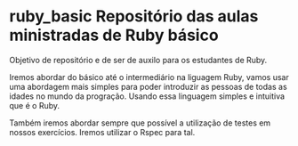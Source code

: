 # ruby_basic Repositório das aulas ministradas de Ruby básico

Objetivo de repositório e de ser de auxilo para os estudantes de Ruby.

Iremos abordar do básico até o intermediário na liguagem Ruby, vamos usar uma abordagem mais simples para poder
introduzir as pessoas de todas as idades no mundo da progração. Usando essa linguagem simples e intuitiva que é o Ruby.

Também iremos abordar sempre que possível a utilização de testes em nossos exercícios. Iremos utilizar o Rspec para tal.

